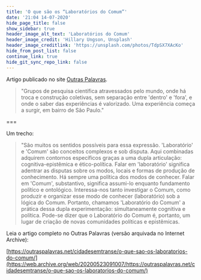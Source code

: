 ```yaml
---
title: 'O que são os “Laboratórios do Comum”'
date: '21:04 14-07-2020'
hide_page_title: false
show_sidebar: true
header_image_alt_text: 'Laboratórios do Comum'
header_image_credit: 'Hillary Ungson, Unsplash'
header_image_creditlink: 'https://unsplash.com/photos/TdpSX7XAcKo'
hide_from_post_list: false
continue_link: true
hide_git_sync_repo_link: false
---
```


Artigo publicado no site [Outras Palavras](https://outraspalavras.net/cidadesemtranse/o-que-sao-os-laboratorios-do-comum/).

> "Grupos de pesquisa científica atravessados pelo mundo, onde há troca e construção coletivas, sem separação entre 'dentro' e 'fora', e onde o saber das experiências é valorizado. Uma experiência começa a surgir, em bairro de São Paulo."

===

Um trecho:

> "São muitos os sentidos possíveis para essa expressão. 'Laboratório' e 'Comum' são conceitos complexos e sob disputa.
> Aqui combinadas adquirem contornos específicos graças a uma dupla articulação: cognitiva-epistêmica e ético-política.
> Falar em 'laboratório' significa adentrar as disputas sobre os modos, locais e formas de produção de conhecimento. Há sempre uma política dos modos de conhecer.
> Falar em 'Comum', substantivo, significa assumi-lo enquanto fundamento político e ontológico. Interessa-nos tanto investigar o Comum, como produzir e organizar esse modo de conhecer (laboratório) sob a lógica do Comum. Portanto, chamamos 'Laboratório do Comum' a prática dessa dupla experimentação: simultaneamente cognitiva e política. Pode-se dizer que o Laboratório do Comum é, portanto, um lugar de criação de novas comunidades políticas e epistêmicas.

Leia o artigo completo no Outras Palavras (versão arquivada no Internet Archive):

[https://outraspalavras.net/cidadesemtranse/o-que-sao-os-laboratorios-do-comum/](https://web.archive.org/web/20200523091007/https://outraspalavras.net/cidadesemtranse/o-que-sao-os-laboratorios-do-comum/)